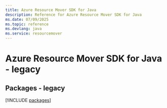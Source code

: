 ```yaml
---
title: Azure Resource Mover SDK for Java
description: Reference for Azure Resource Mover SDK for Java
ms.date: 07/09/2025
ms.topic: reference
ms.devlang: java
ms.service: resourcemover
---
```

# Azure Resource Mover SDK for Java - legacy
## Packages - legacy
[!INCLUDE [packages](resource-mover-index.md)]